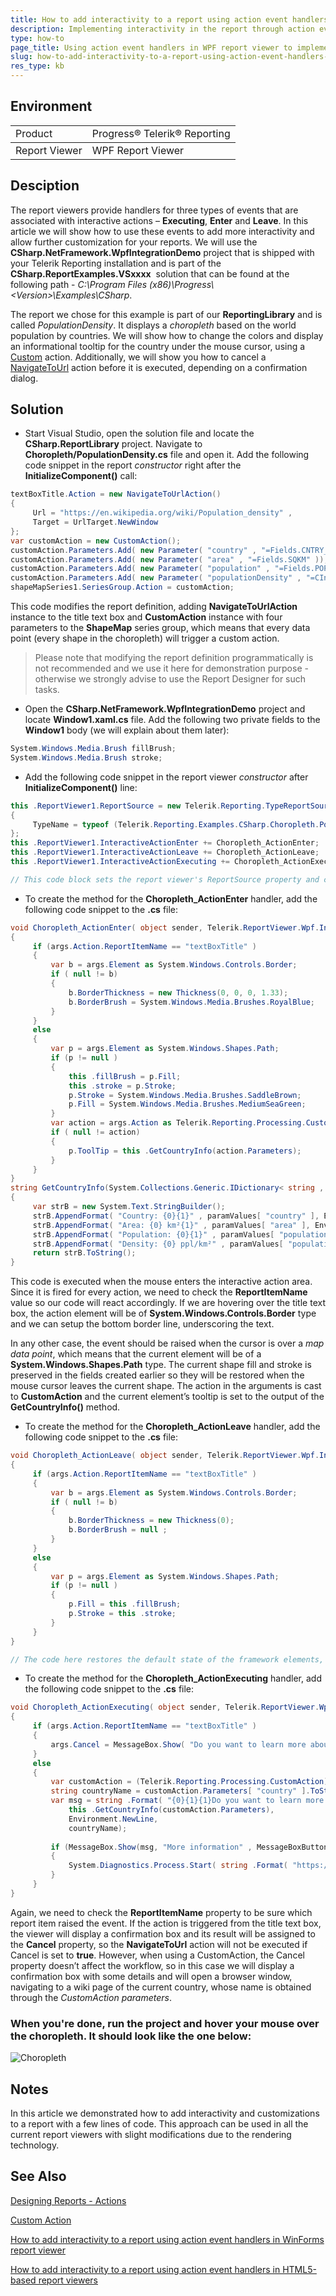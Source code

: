 ```yaml
---
title: How to add interactivity to a report using action event handlers in WPF Report Viewer.
description: Implementing interactivity in the report through action event handlers in the WPF report viewer.
type: how-to
page_title: Using action event handlers in WPF report viewer to implement interactivity in the report.
slug: how-to-add-interactivity-to-a-report-using-action-event-handlers-in-wpf-report-viewer
res_type: kb
---
```


## Environment
<table>
	<tbody>
		<tr>
			<td>Product</td>
			<td>Progress® Telerik® Reporting</td>
		</tr>
	</tbody>
		<tbody>
		<tr>
			<td>Report Viewer</td>
			<td>WPF Report Viewer</td>
		</tr>
	</tbody>
</table>

## Desciption

The report viewers provide handlers for three types of events that are associated with interactive actions – **Executing**, **Enter** and **Leave**. In this article we will show how to use these events to add more interactivity and allow further customization for your reports. We will use the **CSharp.NetFramework.WpfIntegrationDemo** project that is shipped with your Telerik Reporting installation and is part of the **CSharp.ReportExamples.VSxxxx**  solution that can be found at the following path - *C:\Program Files (x86)\Progress\\<Version\>\Examples\CSharp*.   
  
The report we chose for this example is part of our **ReportingLibrary** and is called *PopulationDensity*. It displays a *choropleth* based on the world population by countries. We will show how to change the colors and display an informational tooltip for the country under the mouse cursor, using a [Custom](../designing-reports-interactivity-custom-action) action. Additionally, we will show you how to cancel a [NavigateToUrl](../designing-reports-interactivity-hyperlinks) action before it is executed, depending on a confirmation dialog.  
  
## Solution 

- Start Visual Studio, open the solution file and locate the **CSharp.ReportLibrary** project. Navigate to **Choropleth/PopulationDensity.cs** file and open it. Add the following code snippet in the report *constructor* right after the **InitializeComponent()** call:
    
```cs
textBoxTitle.Action = new NavigateToUrlAction()
{
     Url = "https://en.wikipedia.org/wiki/Population_density" ,
     Target = UrlTarget.NewWindow
};
var customAction = new CustomAction();
customAction.Parameters.Add( new Parameter( "country" , "=Fields.CNTRY_NAME" ));
customAction.Parameters.Add( new Parameter( "area" , "=Fields.SQKM" ));
customAction.Parameters.Add( new Parameter( "population" , "=Fields.POP_CNTRY" ));
customAction.Parameters.Add( new Parameter( "populationDensity" , "=CInt(Fields.POP_CNTRY / Fields.SQKM)" ));
shapeMapSeries1.SeriesGroup.Action = customAction;
```


This code modifies the report definition, adding **NavigateToUrlAction** instance to the title text box and **CustomAction** instance with four parameters to the **ShapeMap** series group, which means that every data point (every shape in the choropleth) will trigger a custom action. 

> Please note that modifying the report definition programmatically is not recommended and we use it here for demonstration purpose - otherwise we strongly advise to use the Report Designer for such tasks.

- Open the **CSharp.NetFramework.WpfIntegrationDemo** project and locate **Window1.xaml.cs** file. Add the following two private fields to the **Window1** body (we will explain about them later):
    
```cs
System.Windows.Media.Brush fillBrush;
System.Windows.Media.Brush stroke;
```

- Add the following code snippet in the report viewer *constructor* after **InitializeComponent()** line:
    

```cs
this .ReportViewer1.ReportSource = new Telerik.Reporting.TypeReportSource()
{
     TypeName = typeof (Telerik.Reporting.Examples.CSharp.Choropleth.PopulationDensity).AssemblyQualifiedName
};
this .ReportViewer1.InteractiveActionEnter += Choropleth_ActionEnter;
this .ReportViewer1.InteractiveActionLeave += Choropleth_ActionLeave;
this .ReportViewer1.InteractiveActionExecuting += Choropleth_ActionExecuting;

// This code block sets the report viewer's ReportSource property and creates the handlers to the interactive actions.
```

- To create the method for the **Choropleth\_ActionEnter**  handler, add the following code snippet to the **.cs** file:    

```cs
void Choropleth_ActionEnter( object sender, Telerik.ReportViewer.Wpf.InteractiveActionEventArgs args)
{
     if (args.Action.ReportItemName == "textBoxTitle" )
     {
         var b = args.Element as System.Windows.Controls.Border;
         if ( null != b)
         {
             b.BorderThickness = new Thickness(0, 0, 0, 1.33);
             b.BorderBrush = System.Windows.Media.Brushes.RoyalBlue;
         }
     }
     else
     {
         var p = args.Element as System.Windows.Shapes.Path;
         if (p != null )
         {
             this .fillBrush = p.Fill;
             this .stroke = p.Stroke;
             p.Stroke = System.Windows.Media.Brushes.SaddleBrown;
             p.Fill = System.Windows.Media.Brushes.MediumSeaGreen;
         }
         var action = args.Action as Telerik.Reporting.Processing.CustomAction;               
         if ( null != action)
         {
             p.ToolTip = this .GetCountryInfo(action.Parameters);
         }
     }
}
string GetCountryInfo(System.Collections.Generic.IDictionary< string , object > paramValues)
{
     var strB = new System.Text.StringBuilder();
     strB.AppendFormat( "Country: {0}{1}" , paramValues[ "country" ], Environment.NewLine);
     strB.AppendFormat( "Area: {0} km²{1}" , paramValues[ "area" ], Environment.NewLine);
     strB.AppendFormat( "Population: {0}{1}" , paramValues[ "population" ], Environment.NewLine);
     strB.AppendFormat( "Density: {0} ppl/km²" , paramValues[ "populationDensity" ]);
     return strB.ToString();
}
```


This code is executed when the mouse enters the interactive action area. Since it is fired for every action, we need to check the **ReportItemName** value so our code will react accordingly. If we are hovering over the title text box, the action element will be of **System.Windows.Controls.Border** type and we can setup the bottom border line, underscoring the text.
      

In any other case, the event should be raised when the cursor is over a *map data point*, which means that the current element will be of a **System.Windows.Shapes.Path** type. The current shape fill and stroke is preserved in the fields created earlier so they will be restored when the mouse cursor leaves the current shape. The action in the arguments is cast to **CustomAction** and the current element’s tooltip is set to the output of the **GetCountryInfo()** method.

- To create the method for the **Choropleth\_ActionLeave**  handler, add the following code snippet to the **.cs** file:
    

```cs
void Choropleth_ActionLeave( object sender, Telerik.ReportViewer.Wpf.InteractiveActionEventArgs args)
{
     if (args.Action.ReportItemName == "textBoxTitle" )
     {
         var b = args.Element as System.Windows.Controls.Border;
         if ( null != b)
         {
             b.BorderThickness = new Thickness(0);
             b.BorderBrush = null ;
         }
     }
     else
     {
         var p = args.Element as System.Windows.Shapes.Path;
         if (p != null )
         {
             p.Fill = this .fillBrush;
             p.Stroke = this .stroke;
         }
     }
}

// The code here restores the default state of the framework elements, changed during the Choropleth\_ActionEnter  event.
```

- To create the method for the **Choropleth\_ActionExecuting**  handler, add the following code snippet to the **.cs** file:
    
```cs
void Choropleth_ActionExecuting( object sender, Telerik.ReportViewer.Wpf.InteractiveActionCancelEventArgs args)
{
     if (args.Action.ReportItemName == "textBoxTitle" )
     {
         args.Cancel = MessageBox.Show( "Do you want to learn more about the world population density?" , "More information" , MessageBoxButton.YesNo) != MessageBoxResult.Yes;
     }
     else
     {
         var customAction = (Telerik.Reporting.Processing.CustomAction)args.Action;
         string countryName = customAction.Parameters[ "country" ].ToString();
         var msg = string .Format( "{0}{1}{1}Do you want to learn more about {2} ?" ,
             this .GetCountryInfo(customAction.Parameters),
             Environment.NewLine,
             countryName);
        
         if (MessageBox.Show(msg, "More information" , MessageBoxButton.YesNo) == MessageBoxResult.Yes)
         {
             System.Diagnostics.Process.Start( string .Format( "https://en.wikipedia.org/wiki/{0}" , countryName));
         }
     }
}
```

Again, we need to check the **ReportItemName** property to be sure which report item raised the event. If the action is triggered from the title text box, the viewer will display a confirmation box and its result will be assigned to the **Cancel** property, so the **NavigateToUrl** action will not be executed if Cancel is set to **true**. However, when using a CustomAction, the Cancel property doesn’t affect the workflow, so in this case we will display a confirmation box with some details and will open a browser window, navigating to a wiki page of the current country, whose name is obtained through the *CustomAction parameters*.

### When you're done, run the project and hover your mouse over the choropleth. It should look like the one below:

![Choropleth](resources/customactionswpfviewer_choropleth.PNG)

## Notes

In this article we demonstrated how to add interactivity and customizations to a report with a few lines of code. This approach can be used in all the current report viewers with slight modifications due to the rendering technology.

## See Also

[Designing Reports - Actions](../designing-reports-interactivity-actions)

[Custom Action](../designing-reports-interactivity-custom-action)

[How to add interactivity to a report using action event handlers in WinForms report viewer](./how-to-add-interactivity-to-a-report-using-action-event-handlers-in-winforms-report-viewer)

[How to add interactivity to a report using action event handlers in HTML5-based report viewers](./how-to-add-interactivity-to-a-report-using-action-event-handlers-with-html5-based-report-viewers)
